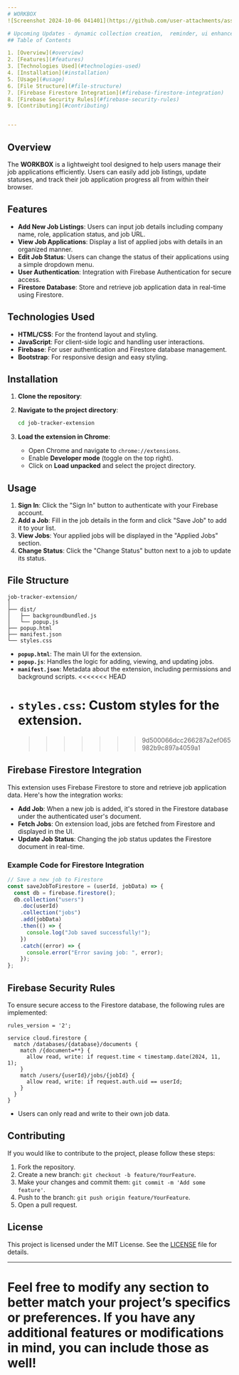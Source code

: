 ```yaml
---
# WORKBOX
![Screenshot 2024-10-06 041401](https://github.com/user-attachments/assets/101eb439-1c3a-4ad8-a8e3-8bc7c13ce389)

# Upcoming Updates - dynamic collection creation,  reminder, ui enhancements
## Table of Contents

1. [Overview](#overview)
2. [Features](#features)
3. [Technologies Used](#technologies-used)
4. [Installation](#installation)
5. [Usage](#usage)
6. [File Structure](#file-structure)
7. [Firebase Firestore Integration](#firebase-firestore-integration)
8. [Firebase Security Rules](#firebase-security-rules)
9. [Contributing](#contributing)


---
```


## Overview

The **WORKBOX** is a lightweight tool designed to help users manage their job applications efficiently. Users can easily add job listings, update statuses, and track their job application progress all from within their browser.

## Features

- **Add New Job Listings**: Users can input job details including company name, role, application status, and job URL.
- **View Job Applications**: Display a list of applied jobs with details in an organized manner.
- **Edit Job Status**: Users can change the status of their applications using a simple dropdown menu.
- **User Authentication**: Integration with Firebase Authentication for secure access.
- **Firestore Database**: Store and retrieve job application data in real-time using Firestore.

## Technologies Used

- **HTML/CSS**: For the frontend layout and styling.
- **JavaScript**: For client-side logic and handling user interactions.
- **Firebase**: For user authentication and Firestore database management.
- **Bootstrap**: For responsive design and easy styling.

## Installation

1. **Clone the repository**:

2. **Navigate to the project directory**:
   ```bash
   cd job-tracker-extension
   ```
3. **Load the extension in Chrome**:
   - Open Chrome and navigate to `chrome://extensions`.
   - Enable **Developer mode** (toggle on the top right).
   - Click on **Load unpacked** and select the project directory.

## Usage

1. **Sign In**: Click the "Sign In" button to authenticate with your Firebase account.
2. **Add a Job**: Fill in the job details in the form and click "Save Job" to add it to your list.
3. **View Jobs**: Your applied jobs will be displayed in the "Applied Jobs" section.
4. **Change Status**: Click the "Change Status" button next to a job to update its status.

## File Structure

```
job-tracker-extension/
│
├── dist/
│   ├── backgroundbundled.js
│   └── popup.js
├── popup.html
├── manifest.json
└── styles.css
```

- **`popup.html`**: The main UI for the extension.
- **`popup.js`**: Handles the logic for adding, viewing, and updating jobs.
- **`manifest.json`**: Metadata about the extension, including permissions and background scripts.
  <<<<<<< HEAD
- # **`styles.css`**: Custom styles for the extension.
  > > > > > > > 9d500066dcc266287a2ef065982b9c897a4059a1

## Firebase Firestore Integration

This extension uses Firebase Firestore to store and retrieve job application data. Here's how the integration works:

- **Add Job**: When a new job is added, it's stored in the Firestore database under the authenticated user's document.
- **Fetch Jobs**: On extension load, jobs are fetched from Firestore and displayed in the UI.
- **Update Job Status**: Changing the job status updates the Firestore document in real-time.

### Example Code for Firestore Integration

```javascript
// Save a new job to Firestore
const saveJobToFirestore = (userId, jobData) => {
  const db = firebase.firestore();
  db.collection("users")
    .doc(userId)
    .collection("jobs")
    .add(jobData)
    .then(() => {
      console.log("Job saved successfully!");
    })
    .catch((error) => {
      console.error("Error saving job: ", error);
    });
};
```

## Firebase Security Rules

To ensure secure access to the Firestore database, the following rules are implemented:

```plaintext
rules_version = '2';

service cloud.firestore {
  match /databases/{database}/documents {
    match /{document=**} {
      allow read, write: if request.time < timestamp.date(2024, 11, 1);
    }
    match /users/{userId}/jobs/{jobId} {
      allow read, write: if request.auth.uid == userId;
    }
  }
}
```

- Users can only read and write to their own job data.

## Contributing

If you would like to contribute to the project, please follow these steps:

1. Fork the repository.
2. Create a new branch: `git checkout -b feature/YourFeature`.
3. Make your changes and commit them: `git commit -m 'Add some feature'`.
4. Push to the branch: `git push origin feature/YourFeature`.
5. Open a pull request.


## License

This project is licensed under the MIT License. See the [LICENSE](LICENSE) file for details.

---

# Feel free to modify any section to better match your project’s specifics or preferences. If you have any additional features or modifications in mind, you can include those as well!

